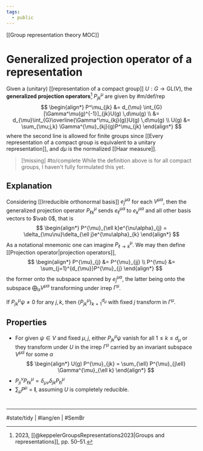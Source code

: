 ```yaml
---
tags:
  - public
---
```

[[Group representation theory MOC]]
# Generalized projection operator of a representation

Given a (unitary) [[representation of a compact group]] $U : G \to \mathrm{GL}(V)$, the **generalized projection operators**[^kep] $P^\mu_{jk}$ are given by #m/def/rep
$$
\begin{align*}
P^\mu_{jk} &= d_{\mu} \int_{G} [\Gamma^\mu(g)^{-1}]_{jk}U(g) \,d\mu(g) \\ &= d_{\mu}\int_{G}\overline{\Gamma^\mu_{kj}(g)}U(g) \,d\mu(g) \\
U(g) &= \sum_{\mu;j,k} \Gamma^{\mu}_{kj}(g)P^\mu_{jk}
\end{align*}
$$
where the second line is allowed for finite groups since [[Every representation of a compact group is equivalent to a unitary representation]], and $d\mu$ is the normalized [[Haar measure]].

> [!missing] #to/complete 
> While the definition above is for all compact groups, I haven't fully formulated this yet.

[^kep]: 2023, [[@keppelerGroupsRepresentations2023|Groups and representations]], pp. 50–51.

## Explanation

Considering [[Irreducible orthonormal basis]] $e^{\mu\alpha}_{j}$ for each $V^{\mu\alpha}$,
then the generalized projection operator $P^{\mu}_{\ell k}$ sends $e^{\mu\alpha}_{\ell}$ to $e^{\mu\alpha}_{k}$ and all other basis vectors to $\vab 0$, that is
$$
\begin{align*}
P^{\mu}_{\ell k}e^{\nu\alpha}_{j} = \delta_{\mu\nu}\delta_{\ell j}e^{\mu\alpha}_{k}
\end{align*}
$$
As a notational mnemonic one can imagine $P^{\mu}_{\ell\to k}$.
We may then define [[Projection operator|projection operators]],
$$
\begin{align*}
P^{\mu}_{j} &= P^{\mu}_{jj} \\
P^{\mu} &= \sum_{j=1}^{d_{\mu}}P^{\mu}_{j}
\end{align*}
$$
the former onto the subspace spanned by $e^{\mu\alpha}_{j}$,
the latter being onto the subspace $\bigoplus_{\alpha} V^{\mu\alpha}$ transforming under irrep $\Gamma^\mu$.

If $P^\mu_{jk} \psi \neq 0$ for any $j,k$, then $\{ P^\mu_{jk} \}_{k=1}^{d_{\mu}}$ with fixed $j$ transform in $\Gamma^\mu$.

## Properties

- For given $\psi \in V$ and fixed $\mu,j$, either $P^{\mu}_{jk}\psi$ vanish for all $1 \leq k \leq d_{\mu}$ or they transform under $U$ in the irrep $\Gamma^\mu$ carried by an invariant subspace $V^{\mu\alpha}$ for some $\alpha$
  $$
  \begin{align*}
  U(g) P^{\mu}_{jk} = \sum_{\ell} P^{\mu}_{j\ell} \Gamma^{\mu}_{\ell k}
  \end{align*}
  $$
- $P^{\nu}_{ji}P^{\mu}_{\ell k} = \delta_{\mu\nu}\delta_{jk}P^{\mu}_{\ell i}$
- $\sum_{\mu}P^{\mu} = \mathbf{I}$, assuming $U$ is completely reducible.

#
---
#state/tidy | #lang/en | #SemBr
